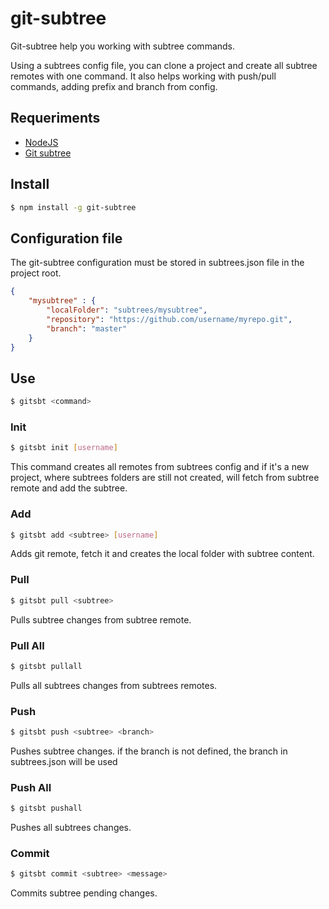 # git-subtree

Git-subtree help you working with subtree commands. 

Using a subtrees config file, you can clone a project and create all subtree remotes with one command. It also helps working with push/pull commands, adding prefix and branch from config.

## Requeriments

- [NodeJS](https://nodejs.org)
- [Git subtree](https://github.com/git/git/blob/master/contrib/subtree/git-subtree.txt)

## Install

```bash
$ npm install -g git-subtree
```

## Configuration file

The git-subtree configuration must be stored in subtrees.json file in the project root.

```json
{ 
	"mysubtree" : {
		"localFolder": "subtrees/mysubtree",
		"repository": "https://github.com/username/myrepo.git",
		"branch": "master"
	}
}
```

## Use

```bash
$ gitsbt <command>
```

### Init

```bash
$ gitsbt init [username]
```

This command creates all remotes from subtrees config and if it's a new project, where subtrees folders are still not created, will fetch from subtree remote and add the subtree.

### Add

```bash
$ gitsbt add <subtree> [username]
```

Adds git remote, fetch it and creates the local folder with subtree content.

### Pull

```bash
$ gitsbt pull <subtree>
```

Pulls subtree changes from subtree remote. 

### Pull All

```bash
$ gitsbt pullall
```

Pulls all subtrees changes from subtrees remotes. 

### Push

```bash
$ gitsbt push <subtree> <branch>
```

Pushes subtree changes. 
if the branch is not defined, the branch in subtrees.json will be used

### Push All

```bash
$ gitsbt pushall
```

Pushes all subtrees changes.

### Commit

```bash
$ gitsbt commit <subtree> <message>
```

Commits subtree pending changes. 
